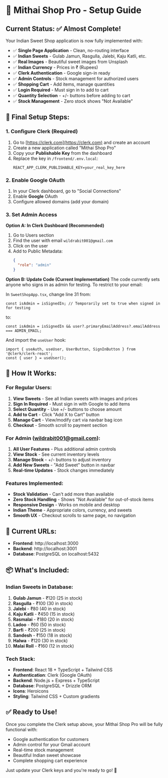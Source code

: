 # 🍮 Mithai Shop Pro - Setup Guide

## Current Status: ✅ Almost Complete!

Your Indian Sweet Shop application is now fully implemented with:

- ✅ **Single Page Application** - Clean, no-routing interface
- ✅ **Indian Sweets** - Gulab Jamun, Rasgulla, Jalebi, Kaju Katli, etc.
- ✅ **Real Images** - Beautiful sweet images from Unsplash
- ✅ **Indian Currency** - Prices in ₹ (Rupees)
- ✅ **Clerk Authentication** - Google sign-in ready
- ✅ **Admin Controls** - Stock management for authorized users
- ✅ **Shopping Cart** - Add items, manage quantities
- ✅ **Login Required** - Must sign in to add to cart
- ✅ **Quantity Selection** - +/- buttons before adding to cart
- ✅ **Stock Management** - Zero stock shows "Not Available"

## 🔧 Final Setup Steps:

### 1. Configure Clerk (Required)

1. Go to [https://clerk.com](https://clerk.com) and create an account
2. Create a new application called "Mithai Shop Pro"
3. Copy your **Publishable Key** from the dashboard
4. Replace the key in `/frontend/.env.local`:
   ```env
   REACT_APP_CLERK_PUBLISHABLE_KEY=your_real_key_here
   ```

### 2. Enable Google OAuth

1. In your Clerk dashboard, go to "Social Connections"
2. Enable **Google** OAuth
3. Configure allowed domains (add your domain)

### 3. Set Admin Access

**Option A: In Clerk Dashboard (Recommended)**
1. Go to Users section
2. Find the user with email `wildrabit001@gmail.com`
3. Click on the user
4. Add to Public Metadata:
   ```json
   {
     "role": "admin"
   }
   ```

**Option B: Update Code (Current Implementation)**
The code currently sets anyone who signs in as admin for testing. To restrict to your email:

In `SweetShopApp.tsx`, change line 31 from:
```tsx
const isAdmin = isSignedIn; // Temporarily set to true when signed in for testing
```
to:
```tsx
const isAdmin = isSignedIn && user?.primaryEmailAddress?.emailAddress === ADMIN_EMAIL;
```

And import the `useUser` hook:
```tsx
import { useAuth, useUser, UserButton, SignInButton } from '@clerk/clerk-react';
const { user } = useUser();
```

## 🚀 How It Works:

### For Regular Users:
1. **View Sweets** - See all Indian sweets with images and prices
2. **Sign In Required** - Must sign in with Google to add items
3. **Select Quantity** - Use +/- buttons to choose amount
4. **Add to Cart** - Click "Add X to Cart" button
5. **Manage Cart** - View/modify cart via navbar bag icon
6. **Checkout** - Smooth scroll to payment section

### For Admin (wildrabit001@gmail.com):
1. **All User Features** - Plus additional admin controls
2. **View Stock** - See current inventory levels
3. **Manage Stock** - +/- buttons to adjust inventory
4. **Add New Sweets** - "Add Sweet" button in navbar
5. **Real-time Updates** - Stock changes immediately

### Features Implemented:
- **Stock Validation** - Can't add more than available
- **Zero Stock Handling** - Shows "Not Available" for out-of-stock items
- **Responsive Design** - Works on mobile and desktop
- **Indian Theme** - Appropriate colors, currency, and sweets
- **Smooth UX** - Checkout scrolls to same page, no navigation

## 🔧 Current URLs:
- **Frontend**: http://localhost:3000
- **Backend**: http://localhost:3001
- **Database**: PostgreSQL on localhost:5432

## 📦 What's Included:

### Indian Sweets in Database:
1. **Gulab Jamun** - ₹120 (25 in stock)
2. **Rasgulla** - ₹100 (30 in stock)
3. **Jalebi** - ₹80 (40 in stock)
4. **Kaju Katli** - ₹450 (15 in stock)
5. **Rasmalai** - ₹180 (20 in stock)
6. **Ladoo** - ₹60 (50 in stock)
7. **Barfi** - ₹200 (25 in stock)
8. **Sandesh** - ₹150 (18 in stock)
9. **Halwa** - ₹120 (30 in stock)
10. **Malai Roll** - ₹160 (12 in stock)

### Tech Stack:
- **Frontend**: React 18 + TypeScript + Tailwind CSS
- **Authentication**: Clerk (Google OAuth)
- **Backend**: Node.js + Express + TypeScript
- **Database**: PostgreSQL + Drizzle ORM
- **Icons**: Heroicons
- **Styling**: Tailwind CSS + Custom gradients

## ✅ Ready to Use!

Once you complete the Clerk setup above, your Mithai Shop Pro will be fully functional with:
- Google authentication for customers
- Admin control for your Gmail account
- Real-time stock management
- Beautiful Indian sweet showcase
- Complete shopping cart experience

Just update your Clerk keys and you're ready to go! 🎉